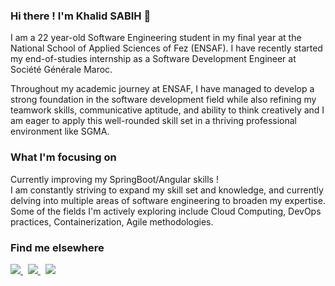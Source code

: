 ### Hi there ! I'm Khalid SABIH 👋

I am a 22 year-old Software Engineering student in my final year at the National School of Applied Sciences of Fez (ENSAF). I have recently started my end-of-studies internship as a Software Development Engineer at Société Générale Maroc.

Throughout my academic journey at ENSAF, I have managed to develop a strong foundation in the software development field while also refining my teamwork skills, communicative aptitude, and ability to think creatively and I am eager to apply this well-rounded skill set in a thriving professional environment like SGMA. 

### What I'm focusing on

Currently improving my SpringBoot/Angular skills ! </br>
I am constantly striving to expand my skill set and knowledge, and currently delving into multiple areas of software engineering to broaden my expertise. Some of the fields I'm actively exploring include Cloud Computing, DevOps practices, Containerization, Agile methodologies.

### Find me elsewhere

<a href="https://www.linkedin.com/in/khalid-sabih-3569b9210/">
<img src="https://img.shields.io/badge/LinkedIn-0077B5?style=for-the-badge&logo=linkedin&logoColor=white" />
</a>
&nbsp; 
<a href="https://www.facebook.com/khalide.sabih">
<img src="https://img.shields.io/badge/Facebook-1877F2?style=for-the-badge&logo=facebook&logoColor=white" />
</a>
&nbsp;
<a href="https://www.hackerrank.com/khalidsabih001">
<img src="https://img.shields.io/badge/HackerRank-2EC866?style=for-the-badge&logo=hackerrank&logoColor=white" />
</a>


